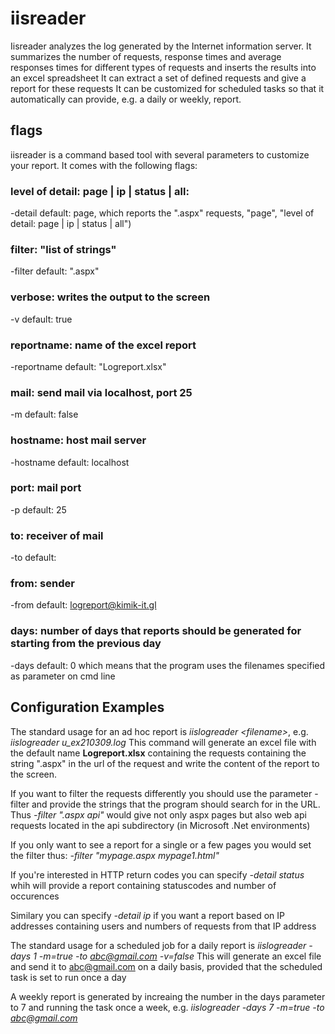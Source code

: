 # iisreader
Iisreader analyzes the log generated by the Internet information server.
It summarizes the number of requests, response times and average responses times for different types of requests and inserts the results into an excel spreadsheet
It can extract a set of defined requests and give a report for these requests
It can be customized for scheduled tasks so that it automatically can provide, e.g. a daily or weekly, report.

## flags

iisreader is a command based tool with several parameters to customize your report. It comes with the following flags:

### level of detail: page | ip | status | all: 
-detail default: page, which reports the ".aspx" requests, "page", "level of detail: page | ip | status | all")
### filter:  "list of strings"
-filter default: ".aspx"

### verbose: writes the output to the screen
-v default: true
### reportname: name of the excel report
-reportname default: "Logreport.xlsx"
### mail: send mail via localhost, port 25 
-m default: false     

### hostname: host mail server
-hostname default: localhost

### port: mail port
-p default: 25

### to: receiver of mail
-to default: 

### from: sender
-from default: logreport@kimik-it.gl

### days: number of days that reports should be generated for starting from the previous day
-days default: 0 which means that the program uses the filenames specified as parameter on cmd line

## Configuration Examples

The standard usage for an ad hoc report is *iislogreader \<filename\>*, e.g. *iislogreader u_ex210309.log*
This command will generate an excel file with the default name **Logreport.xlsx** containing the requests containing the string ".aspx" in the url of the request
and write the content of the report to the screen.

If you want to filter the requests differently you should use the parameter -filter and provide the strings that the program should search for in the URL.
Thus *-filter ".aspx api"* would give not only aspx pages but also web api requests located in the api subdirectory (in Microsoft .Net environments)

If you only want to see a report for a single or a few pages you would set the filter thus: *-filter "mypage.aspx mypage1.html"*

If you're interested in HTTP return codes you can specify *-detail status* whih will provide a report containing statuscodes and number of occurences

Similary you can specify *-detail ip* if you want a report based on IP addresses containing users and numbers of requests from that IP address

The standard usage for a scheduled job for a daily report is  *iislogreader -days 1 -m=true -to abc@gmail.com -v=false*
This will generate an excel file and send it to abc@gmail.com on a daily basis, provided that the scheduled task is set to run once a day

A weekly report is generated by increaing the number in the days parameter to 7 and running the task once a week, e.g. *iislogreader -days 7 -m=true -to abc@gmail.com* 

